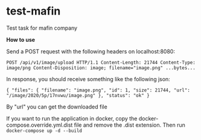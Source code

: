 # test-mafin
Test task for mafin company

**How to use**

Send a POST request with the following headers on localhost:8080:

`POST /api/v1/image/upload HTTP/1.1
Content-Length: 21744
Content-Type: image/png
Content-Disposition: image; filename="image.png"
...bytes...`

In response, you should receive something like the following json:

`{
     "files": {
         "filename": "image.png",
         "id": 1,
         "size": 21744,
         "url": "/image/2020/5p/17nvwu/image.png"
     },
     "status": "ok"
 }`
 
 By "url" you can get the downloaded file
 
 If you want to run the application in docker, copy the docker-compose.override.yml.dist file and remove the .dist extension.
 Then run `docker-compose up -d --build`

